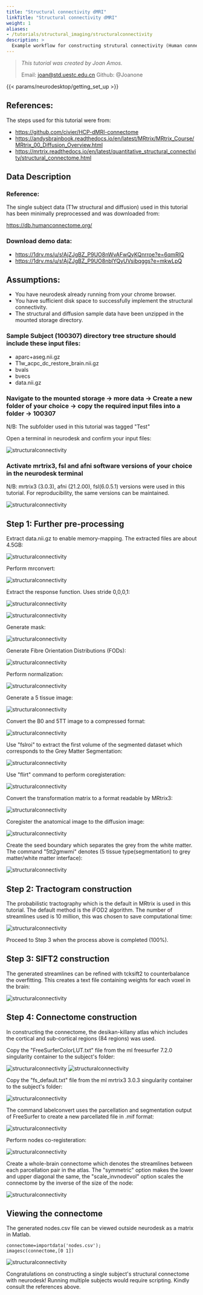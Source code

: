 ```yaml
---
title: "Structural connectivity dMRI"
linkTitle: "Structural connectivity dMRI"
weight: 1
aliases:
- /tutorials/structural_imaging/structuralconnectivity
description: > 
  Example workflow for constructing strutural connectivity (Human connectome project: Single subject)
---
```



> _This tutorial was created by Joan Amos._ 
>
> Email: joan@std.uestc.edu.cn
> Github: @Joanone

<!-- Following line adds a link to getting set up with Neurodesk -->
{{< params/neurodesktop/getting_set_up >}}
<!-- -->

## References: 
The steps used for this tutorial were from:
- https://github.com/civier/HCP-dMRI-connectome
- https://andysbrainbook.readthedocs.io/en/latest/MRtrix/MRtrix_Course/MRtrix_00_Diffusion_Overview.html
- https://mrtrix.readthedocs.io/en/latest/quantitative_structural_connectivity/structural_connectome.html

## Data Description
### Reference: 
The single subject data (T1w structural and diffusion) used in this tutorial has been minimally preprocessed and was downloaded from:

https://db.humanconnectome.org/

### Download demo data:
- https://1drv.ms/u/s!AjZJgBZ_P9UO8nWvAFwQyKQnrroe?e=6qmRlQ 
- https://1drv.ms/u/s!AjZJgBZ_P9UO8nblYQyUVsibqggs?e=mkwLpQ


## Assumptions:
- You have neurodesk already running from your chrome browser.
- You have sufficient disk space to successfully implement the structural connectivity.
- The structural and diffusion sample data have been unzipped in the mounted storage directory.

### Sample Subject (100307) directory tree structure should include these input files:
- aparc+aseg.nii.gz
- T1w_acpc_dc_restore_brain.nii.gz
- bvals
- bvecs
- data.nii.gz


### Navigate to the mounted storage &rarr; more data &rarr; Create a new folder of your choice &rarr; copy the required input files into a folder &rarr; 100307

N/B: The subfolder used in this tutorial was tagged "Test"

Open a terminal in neurodesk and confirm your input files:

![structuralconnectivity](/static/tutorials-examples/tutorials/structural_imaging/structuralconnectivity/01_start.png)



###  Activate mrtrix3, fsl and afni software versions of your choice in the neurodesk terminal
N/B: mrtrix3 (3.0.3), afni (21.2.00), fsl(6.0.5.1) versions were used in this tutorial. For reproducibility, the same versions can be maintained.

![structuralconnectivity](/static/tutorials-examples/tutorials/structural_imaging/structuralconnectivity/02_activate_softwares.png)



## Step 1: Further pre-processing
Extract data.nii.gz to enable memory-mapping. The extracted files are about 4.5GB:

![structuralconnectivity](/static/tutorials-examples/tutorials/structural_imaging/structuralconnectivity/03_preproc.png)

Perform mrconvert:

![structuralconnectivity](/static/tutorials-examples/tutorials/structural_imaging/structuralconnectivity/04_preproc.png)

Extract the response function. Uses stride 0,0,0,1:

![structuralconnectivity](/static/tutorials-examples/tutorials/structural_imaging/structuralconnectivity/05_preproc.png)

![structuralconnectivity](/static/tutorials-examples/tutorials/structural_imaging/structuralconnectivity/06_preproc.png)


Generate mask:

![structuralconnectivity](/static/tutorials-examples/tutorials/structural_imaging/structuralconnectivity/07_preproc.png)

Generate Fibre Orientation Distributions (FODs):

![structuralconnectivity](/static/tutorials-examples/tutorials/structural_imaging/structuralconnectivity/08_preproc.png)


Perform normalization:

![structuralconnectivity](/static/tutorials-examples/tutorials/structural_imaging/structuralconnectivity/09_preproc.png)

Generate a 5 tissue image:

![structuralconnectivity](/static/tutorials-examples/tutorials/structural_imaging/structuralconnectivity/10_preproc.png)

Convert the B0 and 5TT image to a compressed format:

![structuralconnectivity](/static/tutorials-examples/tutorials/structural_imaging/structuralconnectivity/11_preproc.png)

Use "fslroi" to extract the first volume of the segmented dataset which corresponds to the Grey Matter Segmentation:

![structuralconnectivity](/static/tutorials-examples/tutorials/structural_imaging/structuralconnectivity/12_preproc.png)

Use "flirt" command to perform coregisteration:

![structuralconnectivity](/static/tutorials-examples/tutorials/structural_imaging/structuralconnectivity/13_preproc.png)


Convert the transformation matrix to a format readable by MRtrix3:

![structuralconnectivity](/static/tutorials-examples/tutorials/structural_imaging/structuralconnectivity/14_preproc.png)

Coregister the anatomical image to the diffusion image:

![structuralconnectivity](/static/tutorials-examples/tutorials/structural_imaging/structuralconnectivity/15_preproc.png)

Create the seed boundary which separates the grey from the white matter. The command "5tt2gmwmi" denotes (5 tissue type(segmentation) to grey matter/white matter interface):

![structuralconnectivity](/static/tutorials-examples/tutorials/structural_imaging/structuralconnectivity/16_preproc.png)

## Step 2: Tractogram construction

The probabilistic tractography which is the default in MRtrix is used in this tutorial. The default method is the iFOD2 algorithm. 
The number of streamlines used is 10 million, this was chosen to save computational time:

![structuralconnectivity](/static/tutorials-examples/tutorials/structural_imaging/structuralconnectivity/17_tractogram.png)

Proceed to Step 3 when the process above is completed (100%).

## Step 3: SIFT2 construction
The generated streamlines can be refined with tcksift2 to counterbalance the overfitting. This creates a text file containing weights for each voxel in the brain:

![structuralconnectivity](/static/tutorials-examples/tutorials/structural_imaging/structuralconnectivity/18_sift2.png)

## Step 4: Connectome construction
In constructing the connectome, the desikan-killany atlas which includes the cortical and sub-cortical regions (84 regions) was used.

Copy the "FreeSurferColorLUT.txt" file from the ml freesurfer 7.2.0 singularity container to the subject's folder:

![structuralconnectivity](/static/tutorials-examples/tutorials/structural_imaging/structuralconnectivity/19_connectome.png)
![structuralconnectivity](/static/tutorials-examples/tutorials/structural_imaging/structuralconnectivity/20_connectome.png)

Copy the "fs_default.txt" file from the ml mrtrix3 3.0.3 singularity container to the subject's folder:

![structuralconnectivity](/static/tutorials-examples/tutorials/structural_imaging/structuralconnectivity/21_connectome.png)

The command labelconvert uses the parcellation and segmentation output of FreeSurfer to create a new parcellated file in .mif format:

![structuralconnectivity](/static/tutorials-examples/tutorials/structural_imaging/structuralconnectivity/22_connectome.png)

Perform nodes co-registeration:

![structuralconnectivity](/static/tutorials-examples/tutorials/structural_imaging/structuralconnectivity/23_connectome.png)


Create a whole-brain connectome which denotes the streamlines between each parcellation pair in the atlas. The "symmetric" option  makes the lower and upper diagonal the same, the "scale_invnodevol" option scales the connectome by the inverse of the size of the node:

![structuralconnectivity](/static/tutorials-examples/tutorials/structural_imaging/structuralconnectivity/24_connectome.png)

## Viewing the connectome

The generated nodes.csv file can be viewed outside neurodesk as a matrix in Matlab.

```
connectome=importdata('nodes.csv');
imagesc(connectome,[0 1])

```

![structuralconnectivity](/static/tutorials-examples/tutorials/structural_imaging/structuralconnectivity/25_connectome.png)


Congratulations on constructing a single subject's structural connectome with neurodesk! Running multiple subjects would require scripting. Kindly consult the references above.